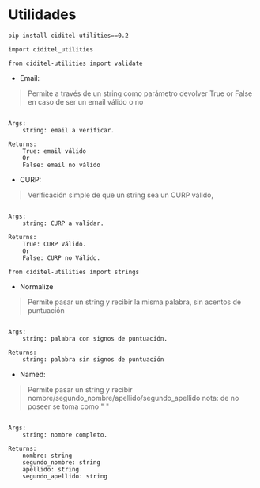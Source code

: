 # Utilidades

```
pip install ciditel-utilities==0.2

import ciditel_utilities

```
```
from ciditel-utilities import validate

```
* Email:

> Permite a través de un string como parámetro
> devolver True or False en caso de ser
> un email válido o no  

```

Args:
    string: email a verificar.

Returns:
    True: email válido
    Or
    False: email no válido 

```

* CURP: 

> Verificación simple de que un string
>  sea un CURP válido,

```

Args:
    string: CURP a validar.

Returns:
    True: CURP Válido.
    Or
    False: CURP no Válido.

```

```
from ciditel-utilities import strings

```

* Normalize

> Permite pasar un string 
> y recibir la misma palabra, sin acentos
> de puntuación 

```

Args:
    string: palabra con signos de puntuación.

Returns:
    string: palabra sin signos de puntuación

```

* Named:

> Permite pasar un string 
> y recibir nombre/segundo_nombre/apellido/segundo_apellido
> nota: de no poseer se toma como  " "

```

Args:
    string: nombre completo.

Returns:
    nombre: string
    segundo_nombre: string
    apellido: string
    segundo_apellido: string

```

